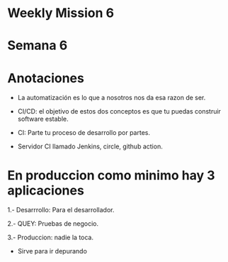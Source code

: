 # Weekly Mission 6

# Semana 6

# Anotaciones

- La automatización es lo que a nosotros nos da esa razon de ser.

- CI/CD: el objetivo de estos dos conceptos es que tu puedas construir software estable.

- CI: Parte tu proceso de desarrollo por partes.

- Servidor CI llamado Jenkins, circle, github action.

# En produccion como minimo hay 3 aplicaciones

1.- Desarrrollo: Para el desarrollador.

2.- QUEY: Pruebas de negocio.

3.- Produccion: nadie la toca.

- Sirve para ir depurando